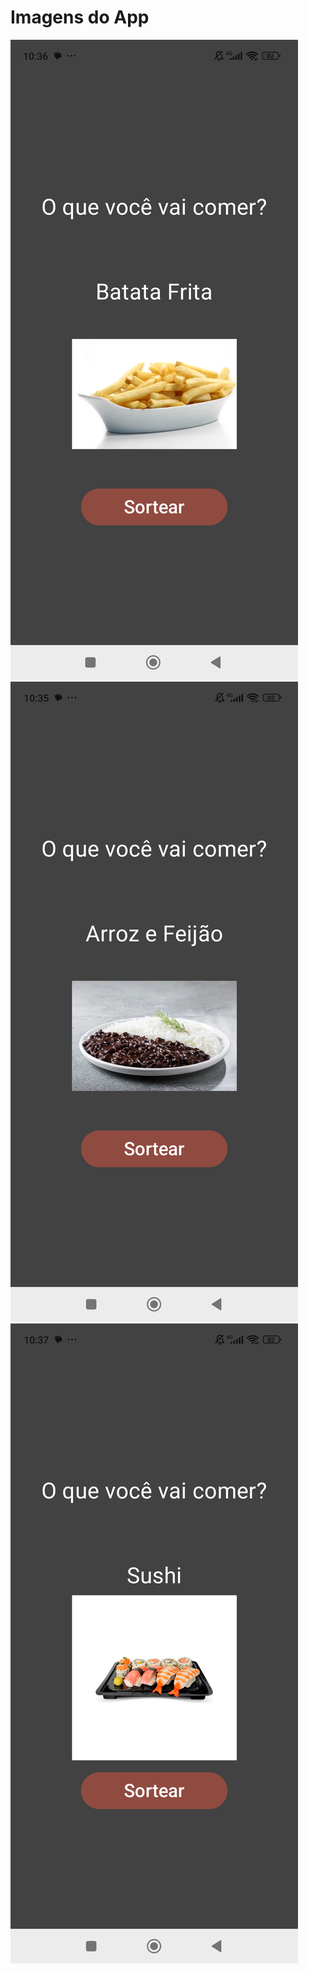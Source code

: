 # Imagens do App

<img src="app/src/main/res/drawable/print_fritas.png">


<img src="app/src/main/res/drawable/print_arroz.png">

<img src="app/src/main/res/drawable/print_sushi.png">



